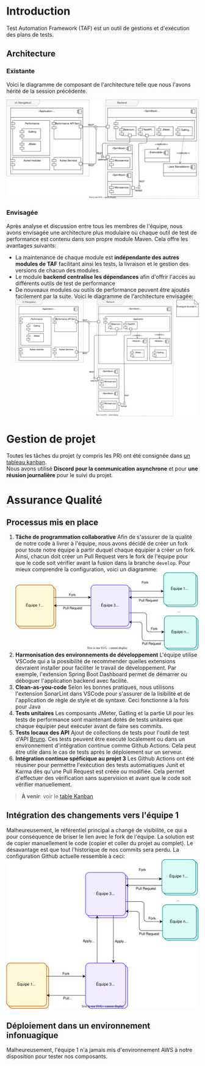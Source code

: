 # Introduction
Test Automation Framework (TAF) est un outil de gestions et d'exécution des plans de tests.

## Architecture
### Existante
Voici le diagramme de composant de l'architecture telle que nous l'avons hérité de la session précédente.

![Diagramme de composants - architecture telle quelle](./architecture/Existant.drawio.svg)

### Envisagée

Après analyse et discussion entre tous les membres de l'équipe, nous avons envisagée une architecture plus modulaire où chaque outil de test de performance est contenu dans son propre module Maven. Cela offre les avantages suivants:
- La maintenance de chaque module est **indépendante des autres modules de TAF** facilitant ainsi les tests, la livraison et le gestion des versions de chacun des modules.
- Le module **backend centralise les dépendances** afin d'offrir l'accès au différents outils de test de performance
- De nouveaux modules ou outils de performance peuvent être ajoutés facilement par la suite.
Voici le diagramme de l'architecture envisagée:
![Diagramme de composants - architecture telle quelle](./architecture/Envisagee.drawio.svg)

# Gestion de projet
Toutes les tâches du projet (y compris les PR) ont été consignée dans [un tableau kanban](https://github.com/orgs/mgl805-aut24-equipe-3/projects/1/views/1).  
Nous avons utilisé **Discord pour la communication asynchrone** et pour **une réusion journalière** pour le suivi du projet.

# Assurance Qualité
## Processus mis en place
1. **Tâche de programmation collaborative**
   Afin de s'assurer de la qualité de notre code à livrer à l'équipe, nous avons décidé de créer un fork pour toute notre équipe à partir duquel chaque équipier à créer un fork.
   Ainsi, chacun doit créer un Pull Request vers le fork de l'équipe pour que le code soit vérifier avant la fusion dans la branche `develop`. Pour mieux comprendre la configuration, voici un diagramme:
   ![code collaboratif](./architecture/Code%20collaboratif.drawio.svg)
2. **Harmonisation des environnements de développement**
   L'équipe utilise VSCode qui a la possibilité de recommender quelles extensions devraient installer pour faciliter le travail de développement. Par exemple, l'extension Spring Boot Dashboard permet de démarrer ou déboguer l'application backend avec facilité.
3. **Clean-as-you-code**
   Selon les bonnes pratiques, nous utilisons l'extension SonarLint dans VSCode pour s'assurer de la lisibilité et de l'application de règle de style et de syntaxe. Ceci fonctionne à la fois pour Java
4. **Tests unitaires**
   Les composants JMeter, Gatling et la partie UI pour les tests de performance sont maintenant dotés de tests unitaires que chaque équipier peut exécuter avant de faire ses commits.
5. **Tests locaux des API**
   Ajout de collections de tests pour l'outil de test d'API [Bruno](https://docs.usebruno.com/introduction/what-is-bruno). Ces tests peuvent être executé localement ou dans un environnement d'intégration continue comme Github Actions.
   Cela peut être utile dans le cas de tests après le déploiement sur un serveur.
6. **Intégration continue spéficique au projet 3**
   Les Github Actions ont été réusiner pour permettre l'exécution des tests automatiques Junit et Karma dès qu'une Pull Request est créée ou modifiée. Cela permet d'effectuer des vérification sans supervision et avant que le code soit vérifier manuellement. 

> **À venir**: voir le [table Kanban](https://github.com/orgs/mgl805-aut24-equipe-3/projects/1/views/1)
## Intégration des changements vers l'équipe 1
Malheureusement, le référentiel principal a changé de visibilité, ce qui a pour conséquence de briser le lien avec le fork de l'équipe. 
La solution est de copier manuellement le code (copier et coller du projet au complet). Le désavantage est que tout l'historique de nos commits sera perdu. La configuration Github actuelle ressemble à ceci:
![configuration Github actuelle](./architecture/Code%20collaboratif%20-%20Situation%20Temporaire.drawio.svg)

## Déploiement dans un environnement infonuagique
Malheureusement, l'équipe 1 n'a jamais mis d'environnement AWS à notre disposition pour tester nos composants. 
